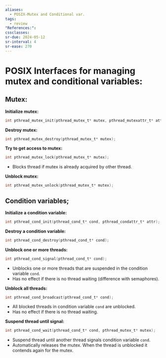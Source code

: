 ```yaml
---
aliases:
  - POSIX-Mutex and Conditional var.
tags:
  - review
"References:": 
cssclasses:
sr-due: 2024-05-12
sr-interval: 4
sr-ease: 270
---
```

# POSIX Interfaces for managing mutex and conditional variables:
## Mutex:

**Initialize mutex:**
```c
int pthread_mutex_init(pthread_mutex_t* mutex, pthread_mutexattr_t* attr);
```

**Destroy mutex:**
```c
int pthread_mutex_destroy(pthread_mutex_t* mutex);
```

**Try to get access to mutex:**
```c
int pthread_mutex_lock(pthread_mutex_t* mutex);
```
- Blocks thread if mutex is already acquired by other thread.

**Unblock mutex:**
```c
int pthread_mutex_unlock(pthread_mutex_t* mutex);
```

## Condition variables;

**Initialize a condition variable:**
```c
int pthread_cond_init(pthread_cond_t* cond, pthread_condattr_t* attr);
```

**Destroy a condition variable:**
```c
int pthread_cond_destroy(pthread_cond_t* cond);
```

**Unblock one or more threads:**
```c
int pthread_cond_signal(pthread_cond_t* cond);
```
- Unblocks one or more threads that are suspended in the condition variable `cond`.
- Has no effect if there is no thread waiting (difference with semaphores).

**Unblock all threads:**
```c
int pthread_cond_broadcast(pthread_cond_t* cond);
```
- All blocked threads in condition variable `cond` are unblocked.
- Has no effect if there is no thread waiting.

**Suspend thread until signal:**
```c
int pthread_cond_wait(pthread_cond_t* cond, pthread_mutex_t* mutex);
```
- Suspend thread until another thread signals condition variable `cond`.
- Automatically releases the mutex. When the thread is unblocked it contends again for the mutex.